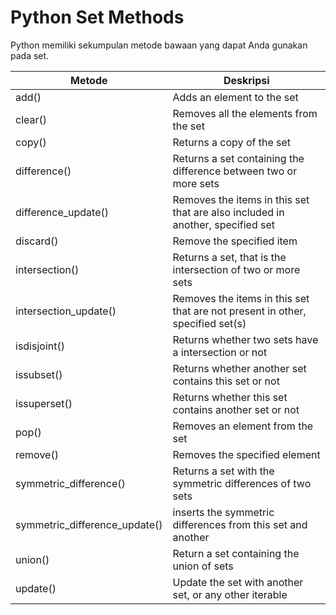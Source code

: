 # Python Set Methods

Python memiliki sekumpulan metode bawaan yang dapat Anda gunakan pada set.

| **Metode**                    | **Deskripsi**                                                                  |
|-------------------------------|--------------------------------------------------------------------------------|
| add()                         | Adds an element to the set                                                     |
| clear()                       | Removes all the elements from the set                                          |
| copy()                        | Returns a copy of the set                                                      |
| difference()                  | Returns a set containing the difference between two or more sets               |
| difference_update()           | Removes the items in this set that are also included in another, specified set |
| discard()                     | Remove the specified item                                                      |
| intersection()                | Returns a set, that is the intersection of two or more sets                    |
| intersection_update()         | Removes the items in this set that are not present in other, specified set(s)  |
| isdisjoint()                  | Returns whether two sets have a intersection or not                            |
| issubset()                    | Returns whether another set contains this set or not                           |
| issuperset()                  | Returns whether this set contains another set or not                           |
| pop()                         | Removes an element from the set                                                |
| remove()                      | Removes the specified element                                                  |
| symmetric_difference()        | Returns a set with the symmetric differences of two sets                       |
| symmetric_difference_update() | inserts the symmetric differences from this set and another                    |
| union()                       | Return a set containing the union of sets                                      |
| update()                      | Update the set with another set, or any other iterable                         |
